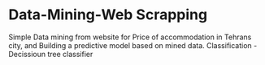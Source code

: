 # Data-Mining-Web Scrapping
Simple Data mining from website for Price of accommodation in Tehrans city,
and Building a predictive model based on mined data.
Classification - Decissioun tree classifier 
